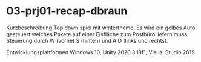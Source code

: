 # 03-prj01-recap-dbraun
Kurzbeschreibung
Top down spiel mit wintertheme. Es wird ein gelbes Auto gesteuert welches Pakete auf einer Eisfläche zum Postbüro liefern muss. Steuerung durch W (vorne) S (hinten) und A D (links und rechts).

Entwicklungsplattformen
Windows 10, Unity 2020.3.18f1, Visual Studio 2019
